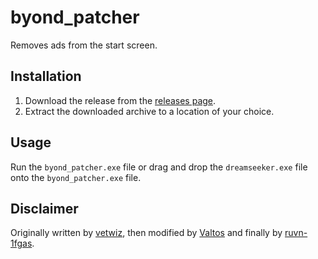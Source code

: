# byond_patcher

Removes ads from the start screen.

## Installation

1. Download the release from the [releases page](https://github.com/ruvn-1fgas/byond_patcher/releases).
2. Extract the downloaded archive to a location of your choice.

## Usage

Run the `byond_patcher.exe` file or drag and drop the `dreamseeker.exe` file onto the `byond_patcher.exe` file.

## Disclaimer

Originally written by [vetwiz](https://github.com/vetwiz), then modified by [Valtos](https://github.com/Valtosin) and finally by [ruvn-1fgas](https://github.com/ruvn-1fgas).